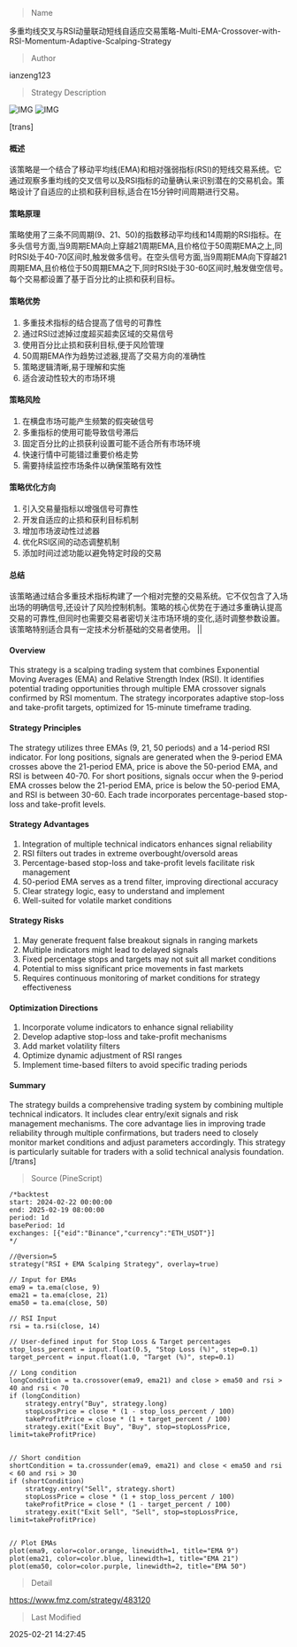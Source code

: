 
> Name

多重均线交叉与RSI动量联动短线自适应交易策略-Multi-EMA-Crossover-with-RSI-Momentum-Adaptive-Scalping-Strategy

> Author

ianzeng123

> Strategy Description

![IMG](https://www.fmz.com/upload/asset/2d99af1df8020c97609f3.png)
![IMG](https://www.fmz.com/upload/asset/2d8eed27203c4417ac866.png)



[trans]
#### 概述
该策略是一个结合了移动平均线(EMA)和相对强弱指标(RSI)的短线交易系统。它通过观察多重均线的交叉信号以及RSI指标的动量确认来识别潜在的交易机会。策略设计了自适应的止损和获利目标,适合在15分钟时间周期进行交易。

#### 策略原理
策略使用了三条不同周期(9、21、50)的指数移动平均线和14周期的RSI指标。在多头信号方面,当9周期EMA向上穿越21周期EMA,且价格位于50周期EMA之上,同时RSI处于40-70区间时,触发做多信号。在空头信号方面,当9周期EMA向下穿越21周期EMA,且价格位于50周期EMA之下,同时RSI处于30-60区间时,触发做空信号。每个交易都设置了基于百分比的止损和获利目标。

#### 策略优势
1. 多重技术指标的结合提高了信号的可靠性
2. 通过RSI过滤掉过度超买超卖区域的交易信号
3. 使用百分比止损和获利目标,便于风险管理
4. 50周期EMA作为趋势过滤器,提高了交易方向的准确性
5. 策略逻辑清晰,易于理解和实施
6. 适合波动性较大的市场环境

#### 策略风险
1. 在横盘市场可能产生频繁的假突破信号
2. 多重指标的使用可能导致信号滞后
3. 固定百分比的止损获利设置可能不适合所有市场环境
4. 快速行情中可能错过重要价格走势
5. 需要持续监控市场条件以确保策略有效性

#### 策略优化方向
1. 引入交易量指标以增强信号可靠性
2. 开发自适应的止损和获利目标机制
3. 增加市场波动性过滤器
4. 优化RSI区间的动态调整机制
5. 添加时间过滤功能以避免特定时段的交易

#### 总结
该策略通过结合多重技术指标构建了一个相对完整的交易系统。它不仅包含了入场出场的明确信号,还设计了风险控制机制。策略的核心优势在于通过多重确认提高交易的可靠性,但同时也需要交易者密切关注市场环境的变化,适时调整参数设置。该策略特别适合具有一定技术分析基础的交易者使用。 || 

#### Overview
This strategy is a scalping trading system that combines Exponential Moving Averages (EMA) and Relative Strength Index (RSI). It identifies potential trading opportunities through multiple EMA crossover signals confirmed by RSI momentum. The strategy incorporates adaptive stop-loss and take-profit targets, optimized for 15-minute timeframe trading.

#### Strategy Principles
The strategy utilizes three EMAs (9, 21, 50 periods) and a 14-period RSI indicator. For long positions, signals are generated when the 9-period EMA crosses above the 21-period EMA, price is above the 50-period EMA, and RSI is between 40-70. For short positions, signals occur when the 9-period EMA crosses below the 21-period EMA, price is below the 50-period EMA, and RSI is between 30-60. Each trade incorporates percentage-based stop-loss and take-profit levels.

#### Strategy Advantages
1. Integration of multiple technical indicators enhances signal reliability
2. RSI filters out trades in extreme overbought/oversold areas
3. Percentage-based stop-loss and take-profit levels facilitate risk management
4. 50-period EMA serves as a trend filter, improving directional accuracy
5. Clear strategy logic, easy to understand and implement
6. Well-suited for volatile market conditions

#### Strategy Risks
1. May generate frequent false breakout signals in ranging markets
2. Multiple indicators might lead to delayed signals
3. Fixed percentage stops and targets may not suit all market conditions
4. Potential to miss significant price movements in fast markets
5. Requires continuous monitoring of market conditions for strategy effectiveness

#### Optimization Directions
1. Incorporate volume indicators to enhance signal reliability
2. Develop adaptive stop-loss and take-profit mechanisms
3. Add market volatility filters
4. Optimize dynamic adjustment of RSI ranges
5. Implement time-based filters to avoid specific trading periods

#### Summary
The strategy builds a comprehensive trading system by combining multiple technical indicators. It includes clear entry/exit signals and risk management mechanisms. The core advantage lies in improving trade reliability through multiple confirmations, but traders need to closely monitor market conditions and adjust parameters accordingly. This strategy is particularly suitable for traders with a solid technical analysis foundation.[/trans]



> Source (PineScript)

``` pinescript
/*backtest
start: 2024-02-22 00:00:00
end: 2025-02-19 08:00:00
period: 1d
basePeriod: 1d
exchanges: [{"eid":"Binance","currency":"ETH_USDT"}]
*/

//@version=5
strategy("RSI + EMA Scalping Strategy", overlay=true)

// Input for EMAs
ema9 = ta.ema(close, 9)
ema21 = ta.ema(close, 21)
ema50 = ta.ema(close, 50)

// RSI Input
rsi = ta.rsi(close, 14)

// User-defined input for Stop Loss & Target percentages
stop_loss_percent = input.float(0.5, "Stop Loss (%)", step=0.1)
target_percent = input.float(1.0, "Target (%)", step=0.1)

// Long condition
longCondition = ta.crossover(ema9, ema21) and close > ema50 and rsi > 40 and rsi < 70
if (longCondition)
    strategy.entry("Buy", strategy.long)
    stopLossPrice = close * (1 - stop_loss_percent / 100)
    takeProfitPrice = close * (1 + target_percent / 100)
    strategy.exit("Exit Buy", "Buy", stop=stopLossPrice, limit=takeProfitPrice)


// Short condition
shortCondition = ta.crossunder(ema9, ema21) and close < ema50 and rsi < 60 and rsi > 30
if (shortCondition)
    strategy.entry("Sell", strategy.short)
    stopLossPrice = close * (1 + stop_loss_percent / 100)
    takeProfitPrice = close * (1 - target_percent / 100)
    strategy.exit("Exit Sell", "Sell", stop=stopLossPrice, limit=takeProfitPrice)


// Plot EMAs
plot(ema9, color=color.orange, linewidth=1, title="EMA 9")
plot(ema21, color=color.blue, linewidth=1, title="EMA 21")
plot(ema50, color=color.purple, linewidth=2, title="EMA 50")

```

> Detail

https://www.fmz.com/strategy/483120

> Last Modified

2025-02-21 14:27:45
